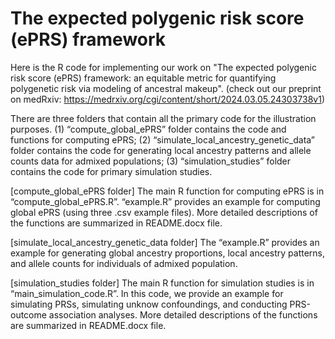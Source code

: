 # The expected polygenic risk score (ePRS) framework

Here is the R code for implementing our work on "The expected polygenic risk score (ePRS) framework: an equitable metric for quantifying polygenetic risk via modeling of ancestral makeup".
(check out our preprint on medRxiv: https://medrxiv.org/cgi/content/short/2024.03.05.24303738v1)

There are three folders that contain all the primary code for the illustration purposes. (1) “compute_global_ePRS” folder contains the code and functions for computing ePRS; (2) “simulate_local_ancestry_genetic_data” folder contains the code for generating local ancestry patterns and allele counts data for admixed populations; (3) “simulation_studies” folder contains the code for primary simulation studies. 

[compute_global_ePRS folder] The main R function for computing ePRS is in “compute_global_ePRS.R”. “example.R” provides an example for computing global ePRS (using three .csv example files). More detailed descriptions of the functions are summarized in README.docx file.

[simulate_local_ancestry_genetic_data folder] The “example.R” provides an example for generating global ancestry proportions, local ancestry patterns, and allele counts for individuals of admixed population. 

[simulation_studies folder] The main R function for simulation studies is in “main_simulation_code.R”. In this code, we provide an example for simulating PRSs, simulating unknow confoundings, and conducting PRS-outcome association analyses. More detailed descriptions of the functions are summarized in README.docx file.


